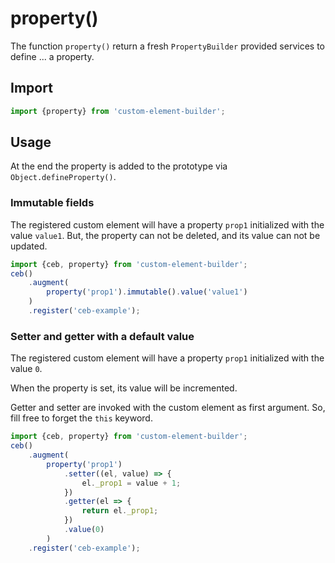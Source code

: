 # property()

The function `property()` return a fresh `PropertyBuilder` provided services to define ... a property.

## Import

```javascript
import {property} from 'custom-element-builder';
```

## Usage

At the end the property is added to the prototype via `Object.defineProperty()`.

### Immutable fields

The registered custom element will have a property `prop1` initialized with the value `value1`.
But, the property can not be deleted, and its value can not be updated.

```javascript
import {ceb, property} from 'custom-element-builder';
ceb()
    .augment(
        property('prop1').immutable().value('value1')
    )
    .register('ceb-example');
```

### Setter and getter with a default value

The registered custom element will have a property `prop1` initialized with the value `0`.

When the property is set, its value will be incremented.

Getter and setter are invoked with the custom element as first argument.
So, fill free to forget the `this` keyword.

```javascript
import {ceb, property} from 'custom-element-builder';
ceb()
    .augment(
        property('prop1')
            .setter((el, value) => {
                el._prop1 = value + 1; 
            })
            .getter(el => {
                return el._prop1;
            })
            .value(0)
        )
    .register('ceb-example');
```
